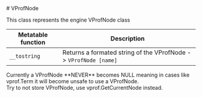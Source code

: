 <type name="VProfNode" category="classfunc" is="class">
	<summary>
# VProfNode

This class represents the engine VProfNode class<br>

| Metatable function | Description |
|-------|------|
| `__tostring` | Returns a formated string of the VProfNode -> `VProfNode [name]` |

<note>
	Currently a VProfNode **NEVER** becomes NULL meaning in cases like <page>vprof.Term</page> it will become unsafe to use a VProfNode.<br>
	Try to not store VProfNode, use <page>vprof.GetCurrentNode</page> instead.
</note>
	</summary>
</type>
